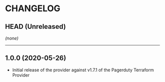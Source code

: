 CHANGELOG
=========

## HEAD (Unreleased)
_(none)_

---

## 1.0.0 (2020-05-26)
* Initial release of the provider against v1.7.1 of the Pagerduty Terraform Provider
